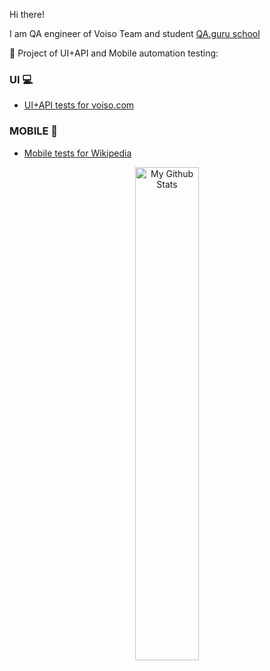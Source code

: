 Hi there!


I am QA engineer of Voiso Team and student [QA.guru school](https://qa.guru/)

:notebook:	Project of UI+API and Mobile automation testing:

### UI :computer: 
- [UI+API tests for voiso.com]([https://github.com/Kashtos90/plarium_web](https://github.com/0yanna/qaguru_diploma))

### MOBILE :iphone:
- [Mobile tests for Wikipedia]([https://github.com/Kashtos90/mobile-tests/tree/22hw](https://github.com/0yanna/qaguru_diploma_mobile))
  

<p align="center">
<a><img width="45%"   alt="My Github Stats" src="https://github-readme-stats.vercel.app/api?username=0yanna&show_icons=true&line_height=20&icon_color=1CC074&include_all_commits=true&theme=buefy&hide_border=true"/></a>
  
  
  
